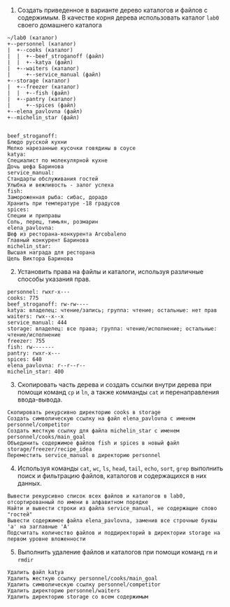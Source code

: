 
1. Создать приведенное в варианте дерево каталогов и файлов с содержимым. В качестве корня дерева использовать каталог `lab0` своего домашнего каталога

```
~/lab0 (каталог)
+--personnel (каталог)
|  +--cooks (каталог)
|  |  +--beef_stroganoff (файл)
|  |  +--katya (файл)
|  +--waiters (каталог)
|     +--service_manual (файл)
+--storage (каталог)
|  +--freezer (каталог)
|  |  +--fish (файл)
|  +--pantry (каталог)
|     +--spices (файл)
+--elena_pavlovna (файл)
+--michelin_star (файл)


beef_stroganoff:
Блюдо русской кухни
Мелко нарезанные кусочки говядины в соусе
katya:
Специалист по молекулярной кухне
Дочь шефа Баринова
service_manual:
Стандарты обслуживания гостей
Улыбка и вежливость - залог успеха
fish:
Замороженная рыба: сибас, дорадо
Хранить при температуре -18 градусов
spices:
Специи и приправы
Соль, перец, тимьян, розмарин
elena_pavlovna:
Шеф из ресторана-конкурента Arcobaleno
Главный конкурент Баринова
michelin_star:
Высшая награда для ресторана
Цель Виктора Баринова
```


2. Установить права на файлы и каталоги, используя различные способы указания прав.


```
personnel: rwxr-x---
cooks: 775
beef_stroganoff: rw-rw----
katya: владелец: чтение/запись; группа: чтение; остальные: нет прав
waiters: rwx--x--x
service_manual: 444
storage: владелец: все права; группа: чтение/исполнение; остальные: чтение/исполнение
freezer: 755
fish: rw-------
pantry: rwxr-x---
spices: 640
elena_pavlovna: r--r--r--
michelin_star: 400
```


3. Скопировать часть дерева и создать ссылки внутри дерева при помощи команд `cp` и `ln`, а также комманды `cat` и перенаправления ввода-вывода.

```
Скопировать рекурсивно директорию cooks в storage
Создать символическую ссылку на файл elena_pavlovna с именем personnel/competitor
Создать жесткую ссылку для файла michelin_star с именем personnel/cooks/main_goal
Объединить содержимое файлов fish и spices в новый файл storage/freezer/recipe_idea
Переместить service_manual в директорию personnel
```


4. Используя команды `cat`, `wc`, `ls`, `head`, `tail`, `echo`, `sort`, `grep` выполнить поиск и фильтрацию файлов, каталогов и содержащихся в них данных.



```
Вывести рекурсивно список всех файлов и каталогов в lab0, отсортированный по имени в алфавитном порядке
Найти и вывести строки из файла service_manual, не содержащие слово "гостей"
Вывести содержимое файла elena_pavlovna, заменив все строчные буквы 'а' на заглавные 'А'
Подсчитать количество файлов и поддиректорий в директории storage на первом уровне вложенности
```


5. Выполнить удаление файлов и каталогов при помощи команд `rm` и `rmdir`


```
Удалить файл katya
Удалить жесткую ссылку personnel/cooks/main_goal
Удалить символическую ссылку personnel/competitor
Удалить директорию personnel/waiters
Удалить директорию storage со всем содержимым
```
